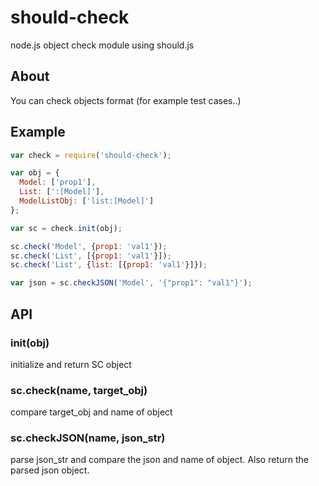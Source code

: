 # should-check

node.js object check module using should.js

## About
You can check objects format (for example test cases..)



## Example
```js
var check = require('should-check');

var obj = {
  Model: ['prop1'],
  List: [':[Model]'],
  ModelListObj: ['list:[Model]']
};

var sc = check.init(obj);

sc.check('Model', {prop1: 'val1'});
sc.check('List', [{prop1: 'val1'}]);
sc.check('List', {list: [{prop1: 'val1'}]});

var json = sc.checkJSON('Model', '{"prop1": "val1"}');
```

## API
### init(obj)
initialize and return SC object

### sc.check(name, target_obj)
compare target_obj and name of object

### sc.checkJSON(name, json_str)
parse json_str and compare the json and name of object.
Also return the parsed json object.
